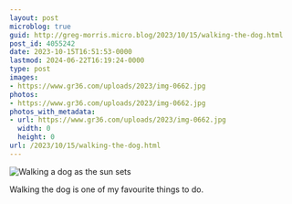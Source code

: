 ```yaml
---
layout: post
microblog: true
guid: http://greg-morris.micro.blog/2023/10/15/walking-the-dog.html
post_id: 4055242
date: 2023-10-15T16:51:53-0000
lastmod: 2024-06-22T16:19:24-0000
type: post
images:
- https://www.gr36.com/uploads/2023/img-0662.jpg
photos:
- https://www.gr36.com/uploads/2023/img-0662.jpg
photos_with_metadata:
- url: https://www.gr36.com/uploads/2023/img-0662.jpg
  width: 0
  height: 0
url: /2023/10/15/walking-the-dog.html
---
```

![Walking a dog as the sun sets](https://www.gr36.com/uploads/2023/img-0662.jpg)

Walking the dog is one of my favourite things to do. 

